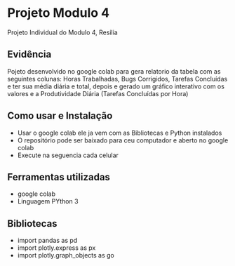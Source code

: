 # Projeto Modulo 4
Projeto Individual do Modulo 4, Resilia
## Evidência
Pojeto desenvolvido no google colab para gera relatorio da tabela com as seguintes colunas: Horas Trabalhadas, Bugs Corrigidos,
Tarefas Concluídas e ter sua média diária e total, depois e gerado um gráfico
interativo com os valores e a Produtividade Diária (Tarefas Concluídas por Hora) 
## Como usar e Instalação
- Usar o google colab ele ja vem com as Bibliotecas e Python instalados
- O repositório pode ser baixado para ceu computador e aberto no google colab
- Execute na seguencia cada celular
## Ferramentas utilizadas
- google colab
- Linguagem PYthon 3
## Bibliotecas
- import pandas as pd
- import plotly.express as px
- import plotly.graph_objects as go
